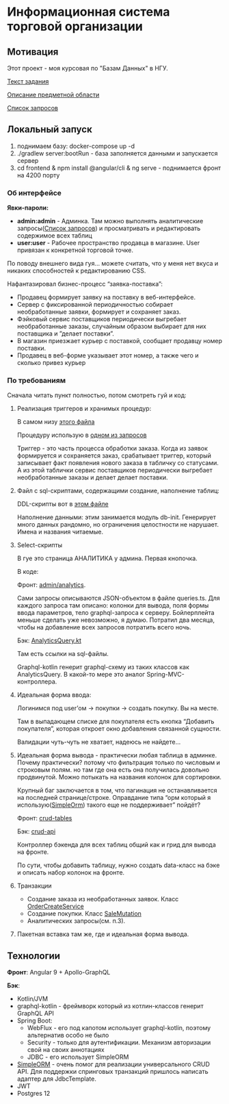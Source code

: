 
# Информационная система торговой организации

## Мотивация 

Этот проект - моя курсовая по "Базам Данных" в НГУ. 

[Текст задания](./doc/task.md)

[Описание предметной области](./doc/domain.png)

[Список запросов](./doc/analytics_queries.png)

## Локальный запуск

1. поднимаем базу: docker-compose up -d
2. ./gradlew server:bootRun - база заполняется данными и запускается сервер
3. cd frontend & npm install @angular/cli & ng serve - поднимается фронт на 4200 порту

### Об интерфейсе

**Явки-пароли:**

- **admin:admin** - Админка. Там можно выполнять аналитические запросы([Список запросов](./doc/analytics_queries.png)) 
и просматривать и редактировать содержимое всех таблиц
- **user:user** - Рабочее пространство продавца в магазине. User привязан к конкретной торговой точке. 

По поводу внешнего вида гуя… можете считать, что у меня нет вкуса и никаких способностей к редактированию CSS.

Нафантазировал бизнес-процесс “заявка-поставка”:
- Продавец формирует заявку на поставку в веб-интерфейсе. 
- Сервер с фиксированной периодичностью собирает необработанные заявки, формирует и сохраняет заказ.
- Фэйковый сервис поставщиков периодически выгребает необработанные заказы, случайным образом выбирает для них поставщика и ”делает поставки”.
- В магазин приезжает курьер с поставкой, сообщает продавцу номер поставки.
- Продавец в веб-форме указывает этот номер, а также чего и сколько привез курьер


### По требованиям

Сначала читать пункт полностью, потом смотреть гуй и код:

1. Реализация триггеров и хранимых процедур: 

    В самом низу [этого файла](./db_init/src/main/resources/ddl/tradefirm_ddl.sql)
    
    Процедуру использую в [одном из запросов](./server/src/main/resources/sql/analytics/salespoint/profitability.sql)
    
    Триггер - это часть процесса обработки заказа. Когда из заявок формируется и сохраняется заказ, срабатывает триггер, который записывает факт появления нового заказа в табличку со статусами. А из этой таблички сервис поставщиков периодически выгребает необработанные заказы и делает делает поставки.
    
2. Файл с sql-скриптами, содержащими создание, наполнение таблиц:
    
    DDL-скрипты вот в [этом файле](./db_init/src/main/resources/ddl/tradefirm_ddl.sql)
    
    Наполнение данными: этим занимается модуль db-init. Генерирует много данных рандомно, но ограничения целостности не нарушает.
    Имена и названия читаемые.

3. Select-скрипты

    В гуе это страница АНАЛИТИКА у админа. Первая кнопочка.
    
    В коде: 
    
    Фронт: [admin/analytics](./frontend/src/app/admin/analytics). 
    
    Сами запросы описываются JSON-объектом в файле queries.ts. Для каждого запроса там описано: колонки для вывода, поля формы ввода параметров, тело graphql-запроса к серверу.
    Бойлерплейта меньше сделать уже невозможно, я думаю. Потратил два месяца, чтобы на добавление всех запросов потратить всего ночь.
    
    Бэк: [AnalyticsQuery.kt](server/src/main/kotlin/paulpaulych/tradefirm/admin/analytics/AnalyticsQuery.kt)
    
    Там есть ссылки на sql-файлы.
    
    Graphql-kotlin генерит graphql-схему из таких классов как AnalyticsQuery. В какой-то мере это аналог Spring-MVC-контроллера.

4. Идеальная форма ввода:

    Логинимся под user’ом -> покупки -> создать покупку. Вы на месте. 

    Там в выпадающем списке для покупателя есть кнопка “Добавить покупателя”, которая откроет окно добавления связанной сущности.
    
    Валидации чуть-чуть не хватает, надеюсь не найдете...

5. Идеальная форма вывода - практически любая таблица в админке. Почему практически? потому что фильтрация только по числовым и строковым полям. но там где она есть она получилась довольно продвинутой. Можно потыкать на названия колонок для сортировки. 

    Крупный баг заключается в том, что пагинация не останавливается на последней странице/строке.
    Оправдание типа “орм который я использую([SimpleOrm](https://github.com/paulpaulych/simple-orm)) такого еще не поддерживает” пойдёт?
    
    Фронт: [crud-tables](./frontend/src/app/admin/crud-tables)
    
    Бэк: [crud-api](server/src/main/kotlin/paulpaulych/tradefirm/admin/crudapi)
    
    Контроллер бэкенда для всех таблиц общий как и грид для вывода на фронте.
    
    По сути, чтобы добавить таблицу, нужно создать data-класс на бэке и описать набор колонок на фронте.

6. Транзакции
    - Создание заказа из необработанных заявок. Класс [OrderCreateService](./server/src/main/kotlin/paulpaulych/tradefirm/sellerapi/order/OrderCreateService.kt)
    - Создание покупки. Класс [SaleMutation](./server/src/main/kotlin/paulpaulych/tradefirm/sellerapi/sale/SaleMutation.kt)
    - Аналитических запросы(см. п.3). 
    
7. Пакетная вставка там же, где и идеальная форма вывода. 

## Технологии

**Фронт**: Angular 9 + Apollo-GraphQL

**Бэк**: 

- Kotlin/JVM
- graphql-kotlin - фреймворк который из котлин-классов генерит GraphQL API
- Spring Boot: 
    - WebFlux - его под капотом использует graphql-kotlin, поэтому альтернатив особо не было
    - Security - только для аутентификации. Механизм авторизации свой на своих аннотациях
    - JDBC - его использует SimpleORM
- [SimpleORM](https://github.com/paulpaulych/simple-orm) - очень помог для реализации универсального CRUD API.
Для поддержки спринговых транзакций пришлось написать адаптер для JdbcTemplate.
- JWT
- Postgres 12
